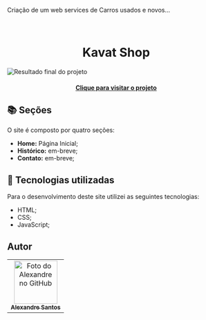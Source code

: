  Criação de um web services de Carros usados e novos...


<h1 align="center"><br>Kavat Shop</h1>

<!-- 
-->

![Resultado final do projeto](img/)

<h4 align="center"><a href="https://alexandresantosal91.github.io/kavat-shop/">Clique para visitar o projeto</a></h4>

## 📚 Seções

O site é composto por quatro seções:

- **Home:** Página Inicial;
- **Histórico:** em-breve;
- **Contato:** em-breve;

## 💼 Tecnologias utilizadas

Para o desenvolvimento deste site utilizei as seguintes tecnologias:

- HTML;
- CSS;
- JavaScript;

<h2>Autor</h2>

<table>
  <tr>
    <td align="center">
<a href="https://github.com/alexandresantosal91">
<img src="https://scontent.fudi1-1.fna.fbcdn.net/v/t39.30808-6/277218562_1025517331721248_5018122594978986287_n.jpg?_nc_cat=105&ccb=1-7&_nc_sid=09cbfe&_nc_eui2=AeHJwUQpdx-H8rulHoxtKSffRp84YfzDANpGnzhh_MMA2vT0Atga2YlK2Ja0XwD1zF_e5yjUH7aXRL8hYvtnFAxM&_nc_ohc=jIwLPO9lSGMAX_J9fiC&_nc_ht=scontent.fudi1-1.fna&oh=00_AfCEY7L-bhctixlkfF8KCABN_gt9inXdMiUdE6RpmH0zNw&oe=63C61E2F" width="100px;" alt="Foto do Alexandre no GitHub"/>
<br>
        <sub>
          <b>Alexandre Santos</b>
        </sub>
      </a>
    </td>
  </tr>
</table>
